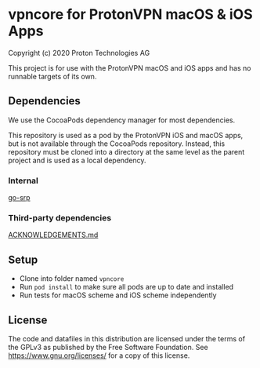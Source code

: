 # vpncore for ProtonVPN macOS & iOS Apps

Copyright (c) 2020 Proton Technologies AG

This project is for use with the ProtonVPN macOS and iOS apps and has no runnable targets of its own.

## Dependencies

We use the CocoaPods dependency manager for most dependencies.

This repository is used as a pod by the ProtonVPN iOS and macOS apps, but is not available through the CocoaPods repository. Instead, this repository must be cloned into a directory at the same level as the parent project and is used as a local dependency.

### Internal

[go-srp](https://github.com/ProtonMail/go-srp)

### Third-party dependencies

[ACKNOWLEDGEMENTS.md](ACKNOWLEDGEMENTS.md)

## Setup

- Clone into folder named `vpncore`
- Run `pod install` to make sure all pods are up to date and installed
- Run tests for macOS scheme and iOS scheme independently

## License

The code and datafiles in this distribution are licensed under the terms of the GPLv3 as published by the Free Software Foundation. See <https://www.gnu.org/licenses/> for a copy of this license.

